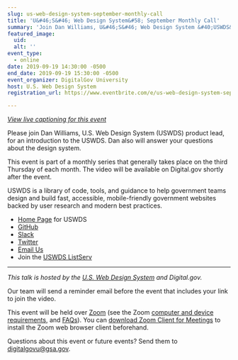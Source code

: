 ```yaml
---
slug: us-web-design-system-september-monthly-call
title: 'U&#46;S&#46; Web Design System&#58; September Monthly Call'
summary: 'Join Dan Williams, U&#46;S&#46; Web Design System &#40;USWDS&#41; product lead, as he walks through the design system and answers your questions&#46; '
featured_image: 
  uid: 
  alt: ''
event_type: 
  - online
date: 2019-09-19 14:30:00 -0500
end_date: 2019-09-19 15:30:00 -0500
event_organizer: DigitalGov University
host: U.S. Web Design System 
registration_url: https://www.eventbrite.com/e/us-web-design-system-september-monthly-call-registration-70228448179

---
```


_[View live captioning for this event](https://www.captionedtext.com/client/event.aspx?EventID=4134158&CustomerID=321)_

Please join Dan Williams, U.S. Web Design System (USWDS) product lead, for an introduction to the USWDS. Dan also will answer your questions about the design system.

This event is part of a monthly series that generally takes place on the third Thursday of each month. The video will be available on Digital.gov shortly after the event.

USWDS is a library of code, tools, and guidance to help government teams design and build fast, accessible, mobile-friendly government websites backed by user research and modern best practices. 

- [Home Page](https://designsystem.digital.gov/) for USWDS 
- [GitHub](https://github.com/uswds/uswds/issues) 
- [Slack](https://chat.18f.gov/) 
- [Twitter](https://twitter.com/uswds?lang=en)  
- [Email Us](mailto:uswds@gsa.gov)  
- Join the [USWDS ListServ](mailto:uswds-subscribe-request@listserv.gsa.gov)

---

_This talk is hosted by the [U.S. Web Design System](https://v2.designsystem.digital.gov/) and Digital.gov._ 

Our team will send a reminder email before the event that includes your link to join the video. 

This event will be held over [Zoom](https://www.zoom.us/) (see the Zoom [computer and device requirements](https://support.zoom.us/hc/en-us/articles/201362023-System-Requirements-for-PC-Mac-and-Linux), and [FAQs](https://support.zoom.us/hc/en-us/sections/200277708-Frequently-Asked-Questions)). You can [download Zoom Client for Meetings](https://zoom.us/download#client_4meeting) to install the Zoom web browser client beforehand.

Questions about this event or future events? Send them to [digitalgovu@gsa.gov](mailto:digitalgovu@gsa.gov).
